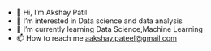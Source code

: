 - 👋 Hi, I’m Akshay Patil
- 👀 I’m interested in Data science and data analysis
- 🌱 I’m currently learning Data Science,Machine Learning
- 📫 How to reach me aakshay.pateel@gmail.com

<!---
akshay5558/akshay5558 is a ✨ special ✨ repository because its `README.md` (this file) appears on your GitHub profile.
You can click the Preview link to take a look at your changes.
--->
